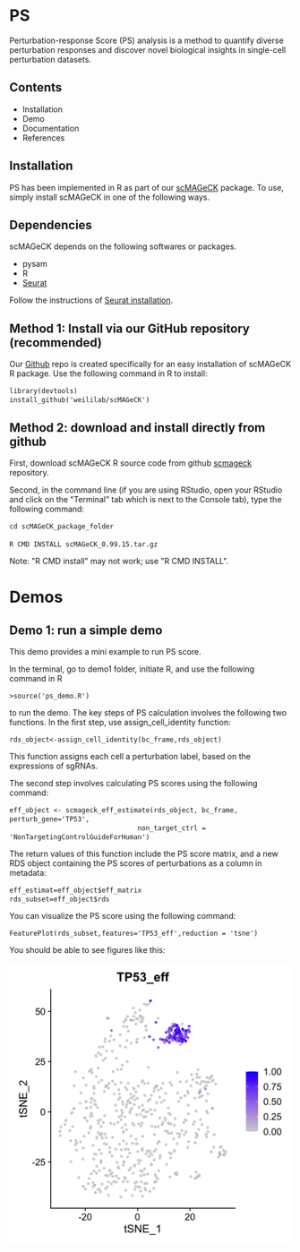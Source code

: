 # PS
Perturbation-response Score (PS) analysis is a method to quantify diverse perturbation responses and discover novel biological insights in single-cell perturbation datasets.

## Contents
* Installation
* Demo
* Documentation
* References

## Installation

PS has been implemented in R as part of our [scMAGeCK](https://bitbucket.org/weililab/scmageck/src/master/) package. To use, simply install scMAGeCK in one of the following ways.

## Dependencies 

scMAGeCK depends on the following softwares or packages.

* pysam
* R 
* [Seurat](https://satijalab.org/seurat/)

Follow the instructions of [Seurat installation](https://satijalab.org/seurat/install.html).


## Method 1: Install via our GitHub repository (recommended)

Our [Github](https://github.com/weililab/scMAGeCK) repo is created specifically for an easy installation of scMAGeCK R package. Use the following command in R to install:

    library(devtools)
    install_github('weililab/scMAGeCK')
    
## Method 2: download and install directly from github

First, download scMAGeCK R source code from github [scmageck](https://github.com/weililab/scMAGeCK) repository.

Second, in the command line (if you are using RStudio, open your RStudio and click on the "Terminal" tab which is next to the Console tab), type the following command:

    cd scMAGeCK_package_folder
    
    R CMD INSTALL scMAGeCK_0.99.15.tar.gz

Note: "R CMD install" may not work; use "R CMD INSTALL".


# Demos

## Demo 1: run a simple demo

This demo provides a mini example to run PS score. 


In the terminal, go to demo1 folder, initiate R, and use the following command in R 

    >source('ps_demo.R') 

to run the demo. The key steps of PS calculation involves the following two functions. In the first step, use assign_cell_identity function:

    rds_object<-assign_cell_identity(bc_frame,rds_object)

This function assigns each cell a perturbation label, based on the expressions of sgRNAs.

The second step involves calculating PS scores using the following command:

    eff_object <- scmageck_eff_estimate(rds_object, bc_frame, perturb_gene='TP53', 
                                    non_target_ctrl = 'NonTargetingControlGuideForHuman')

The return values of this function include the PS score matrix, and a new RDS object containing the PS scores of perturbations as a column in metadata:

    eff_estimat=eff_object$eff_matrix
    rds_subset=eff_object$rds

You can visualize the PS score using the following command:

    FeaturePlot(rds_subset,features='TP53_eff',reduction = 'tsne')


You should be able to see figures like this:

![PS score visualization](demo/demo1/TP53_eff.png)


